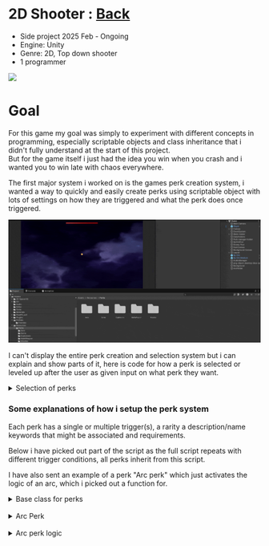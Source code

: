 # 2D Shooter : [Back](https://github.com/sim7234/Portfolio/blob/main/README.md)

* Side project 2025 Feb - Ongoing
* Engine: Unity
* Genre: 2D, Top down shooter
* 1 programmer
<td ><img width="512" height="
" src="ChaosShooter\Fighting.gif"/></td>

# Goal

For this game my goal was simply to experiment with different concepts in programming, especially scriptable objects and class inheritance that i didn't fully understand at the start of this project. <br> But for the game itself i
just had the idea you win when you crash and i wanted you to win late with chaos everywhere.

The first major system i worked on is the games perk creation system, i wanted a way to quickly and easily create perks using scriptable object with lots of settings on how they are triggered and what the perk does once triggered.

  <tr>
    <td ><img width="512" height="
" src="ChaosShooter\PerkCreation.gif"/></td>
  </tr>

  I can't display the entire perk creation and selection system but i can explain and show parts of it, here is code for how a perk is selected or leveled up after the user as given input on what perk they want.

  <details>

  <summary> Selection of perks </summary>


  ``` CSharp

  public void UserSelectedPerk(int index)
{
    if (selectMajorPerk == false)
    {
        Stats.AddStatsFromMinorPerks(statList[index].perkName, statList[index].amount);
        statList.Clear();
    }
    else
    {
        MajorPerks[] activePerks =
            (from majorPerks in MajorPerkManager.instance.AllPerks
             where MajorPerkManager.instance.ActivePerks.Contains(selectablePerks[index])
             select majorPerks).ToArray();

        if (activePerks.Length > 0)
        {
            selectablePerks[index].LevelUp();
        }
        else
        {
            MajorPerkManager.instance.ActivePerks.Add(selectablePerks[index]);
            selectablePerks[index].OnGetPerk();
        }

        selectablePerks.Clear();
        selectMajorPerk = false;

    }

    for (int i = 0; i < buttonArray.Length; i++)
    {
        majorPerkIndex[i] = 0;
    }

    foreach (Button b in buttonArray)
    {
        b.gameObject.SetActive(false);

    }

    perkAmountLeft--;
    ChangePerkText();
    perkSelected = true;
    if (perkAmountLeft <= 0)
    {
        PauseManager.isPaused = false;
    }
    buttonIndex = 0;
    perkModulo = (perkModulo + 1) % howOftenGreatPerk;
    KeyWordDisplay.instance.ClearText();

}
```

</details>

### Some explanations of how i setup the perk system

Each perk has a single or multiple trigger(s), a rarity a description/name keywords that might be associated and requirements.

Below i have picked out part of the script as the full script repeats with different trigger conditions, all perks inherit from this script.

I have also sent an example of a perk "Arc perk" which just activates the logic of an arc, which i picked out a function for.

<details>

<summary> Base class for perks </summary>

``` CSharp
using System;
using UnityEngine;
[CreateAssetMenu(fileName = "MajorPerks", menuName = "Scriptable Objects/MajorPerks")]
public class MajorPerks : ScriptableObject
{
    [SerializeField] protected MajorPerkTrigger trigger;
    [SerializeField] protected EffectTriggers EffectTriggers;

    public string perkDescription;
    public KeyWords KeyWords;

    public Rarity rarity;

    private int perkLevel = 0;

    [Header("Decide what perks are requied to get this perk")]
    public bool requireAll;
    public MajorPerks[] perkRequirement;


    public int GetPerklevel()
    {
        return perkLevel;
    }

    /// <summary>
    /// Each perk effect has to impliment this individually.
    /// Decides what happens when a perk is picked more then once.
    /// </summary>
    public virtual string LevelUp()
    {
        perkLevel++;
        return null; // Description of what the level up does.
    }

    public virtual void OnGetPerk()
    {

    }

    public virtual void OnHit(GameObject arrow, GameObject hitTarget)
    {
        if ((trigger & MajorPerkTrigger.OnHit) == MajorPerkTrigger.OnHit)
        {
            Activate(arrow);
            Activate(arrow, hitTarget);
        }
    }

    public virtual void OnKill(GameObject arrow)
    {
        if ((trigger & MajorPerkTrigger.OnKill) == MajorPerkTrigger.OnKill)
        {
            Activate(arrow);
        }
    }


```

</details>

<br>

<details>

<summary> Arc Perk </summary>

``` CSharp

using UnityEngine;

[CreateAssetMenu(fileName = "MajorPerks", menuName = "Scriptable Objects/Perk/ElectricArc")]
public class ElectricArc : MajorPerks
{
    public int arcAmount;
    public float arcJumpDistance;
    public int damage;

    public int lvUpAmount;
    public int lvUpJumpDistance;
    public int lvUpDamage;

    public LayerMask targetsHitByArc;

    public GameObject lightningArcObj;

    public int chanceOutOf100;
    public Gradient colorOfLine;

    bool addToPool = true;

    //TODO: Object pool ArcLogic gameObjects
    public override string LevelUp()
    {
        base.LevelUp();
        damage += lvUpDamage;
        arcJumpDistance += lvUpJumpDistance;
        arcAmount += lvUpAmount;

        string description = "";
        if (lvUpAmount > 0)
        {
            description += "Arc Amount + " + lvUpAmount + " ";
        }
        if (lvUpJumpDistance > 0) description += "Arc max jump distance +" + lvUpJumpDistance + " ";

        if (lvUpDamage > 0) description += "Damage + " + lvUpDamage + " ";

        return description;
    }

    public override void Activate(GameObject projectile)
    {
        ArcLogic temp = ArcPool.instance.GetArcLogic();
        temp.gameObject.SetActive(true);
        temp.SetArcSettings(projectile.transform.position, this);

        if (addToPool == true)
        {
            GeneralObjectPool.instance.AddObjectToPool(lightningArcObj);
        }
    }
}

```

</details>

<br>

<details>

<summary> Arc perk logic </summary>

``` CSharp
 private void SpawnArc()
 {
     AudioClip clip = AudioManager.instance.GetClip(AudioClips.Zap);
     if (clip != null)
         AudioManager.instance.PlaySound(clip, 0.3f, 0.8f, 0.9f);

     Vector2 lineStart = targetsInRangeList[currentArcs - 1].transform.position;
     Vector2 lineEnd;
     if (currentArcs < arcAmount && currentArcs < targetsInRangeList.Count)
     {
         lineEnd = targetsInRangeList[currentArcs].transform.position;
     }
     else
     {
         lineEnd = targetsInRangeList[currentArcs].transform.position;
     }

     MajorPerkManager.instance.OnArcHit(targetsInRangeList[currentArcs]);
     

     lrendererObj.SetActive(true);
     LineRenderer lineRenderer = lrendererObj.GetComponent<LineRenderer>();
     lineRenderer.colorGradient = colorOfLine;
     lineRenderer.SetPosition(0, lineStart);
     lineRenderer.SetPosition(1, lineEnd);

     if (targetsInRangeList[currentArcs].TryGetComponent<Health>(out Health hp))
     {
         hp.TakeDamage(damage, damageType.Lightning);
     }
 }

```

</details>